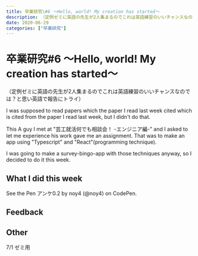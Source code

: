 ```yaml
---
title: 卒業研究\#6 〜Hello, world! My creation has started〜
description: （定例ゼミに英語の先生が2人集まるのでこれは英語練習のいいチャンスなのでは？と思い英語で報告にトライ）
date: 2020-06-29
categories: ["卒業研究"]
---
```


# 卒業研究#6 〜Hello, world! My creation has started〜

（定例ゼミに英語の先生が2人集まるのでこれは英語練習のいいチャンスなのでは？と思い英語で報告にトライ）

I was supposed to read papers which the paper I read last week cited which is cited from the paper I read last week, but I didn't do that.

This A guy I met at "芸工就活何でも相談会！ -エンジニア編-" and I asked to let me experience his work gave me an assignment. That was to make an app using "Typescript" and "React"(programming technique).

I was going to make a survey-bingo-app with those techniques anyway, so I decided to do it this week.

## What I did this week

  See the Pen アンケ0.2 by noy4
  (@noy4) on CodePen.

## Feedback

## Other

7/1 ゼミ用